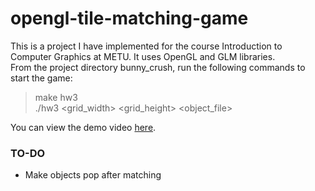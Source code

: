 # opengl-tile-matching-game

This is a project I have implemented for the course Introduction to Computer Graphics at METU. It uses OpenGL and GLM libraries. \
From the project directory bunny_crush, run the following commands to start the game:
> make hw3 \
> ./hw3 <grid_width> <grid_height> <object_file>

You can view the demo video [here](https://youtube.com/shorts/cUyQWt2lxoA).

### TO-DO
- Make objects pop after matching
